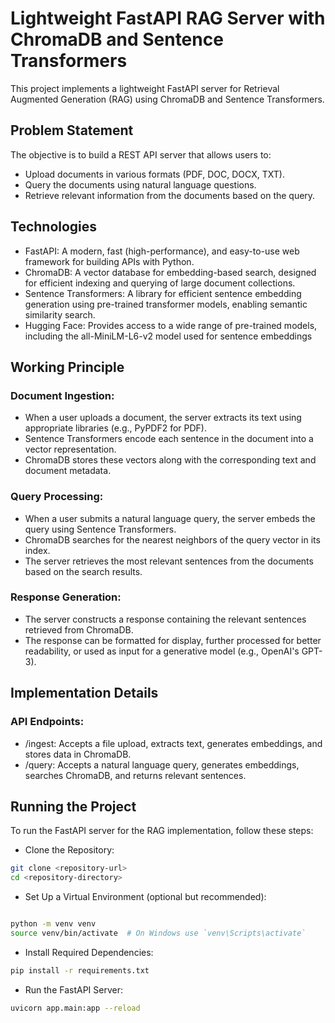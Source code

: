 # Lightweight FastAPI RAG Server with ChromaDB and Sentence Transformers
This project implements a lightweight FastAPI server for Retrieval Augmented Generation (RAG) using ChromaDB and Sentence Transformers.
## Problem Statement
The objective is to build a REST API server that allows users to:
- Upload documents in various formats (PDF, DOC, DOCX, TXT).
- Query the documents using natural language questions.
- Retrieve relevant information from the documents based on the query.
## Technologies
- FastAPI: A modern, fast (high-performance), and easy-to-use web framework for building APIs with Python.
- ChromaDB: A vector database for embedding-based search, designed for efficient indexing and querying of large document collections.
- Sentence Transformers: A library for efficient sentence embedding generation using pre-trained transformer models, enabling semantic similarity search.
- Hugging Face: Provides access to a wide range of pre-trained models, including the all-MiniLM-L6-v2 model used for sentence embeddings
## Working Principle
### Document Ingestion:

- When a user uploads a document, the server extracts its text using appropriate libraries (e.g., PyPDF2 for PDF).
- Sentence Transformers encode each sentence in the document into a vector representation.
- ChromaDB stores these vectors along with the corresponding text and document metadata.
### Query Processing:

- When a user submits a natural language query, the server embeds the query using Sentence Transformers.
- ChromaDB searches for the nearest neighbors of the query vector in its index.
- The server retrieves the most relevant sentences from the documents based on the search results.
### Response Generation:

- The server constructs a response containing the relevant sentences retrieved from ChromaDB.
- The response can be formatted for display, further processed for better readability, or used as input for a generative model (e.g., OpenAI's GPT-3).
## Implementation Details
### API Endpoints:

- /ingest: Accepts a file upload, extracts text, generates embeddings, and stores data in ChromaDB.
- /query: Accepts a natural language query, generates embeddings, searches ChromaDB, and returns relevant sentences.
## Running the Project

To run the FastAPI server for the RAG implementation, follow these steps:

- Clone the Repository:
```bash
git clone <repository-url>
cd <repository-directory>
```
- Set Up a Virtual Environment (optional but recommended):

```bash

python -m venv venv
source venv/bin/activate  # On Windows use `venv\Scripts\activate`
```
- Install Required Dependencies:

```bash
pip install -r requirements.txt
```

- Run the FastAPI Server:

```bash
uvicorn app.main:app --reload
```
